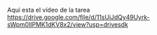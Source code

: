 Aqui esta el vídeo de la tarea
https://drive.google.com/file/d/11sUiJdQy49Uyrk-sWpm0IlPMK1dKV8x2/view?usp=drivesdk

